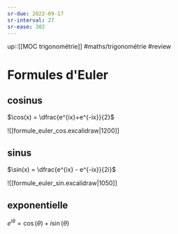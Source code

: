 ```yaml
---
sr-due: 2022-09-17
sr-interval: 27
sr-ease: 302
---
```


up::[[MOC trigonométrie]]
#maths/trigonométrie #review 
# Formules d'Euler


## cosinus
$\cos(x) = \dfrac{e^{ix}+e^{-ix}}{2}$

![[formule_euler_cos.excalidraw|1200]]


## sinus
$\sin(x) = \dfrac{e^{ix} - e^{-ix}}{2i}$

![[formule_euler_sin.excalidraw|1050]]


## exponentielle

$e^{i\theta} = \cos(\theta) + i\sin(\theta)$

